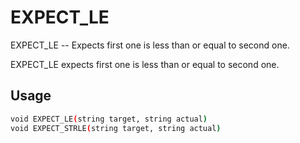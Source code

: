 # EXPECT_LE
EXPECT_LE -- Expects first one is less than or equal to second one.

EXPECT_LE expects first one is less than or equal to second one.

## Usage
```sh
void EXPECT_LE(string target, string actual)
void EXPECT_STRLE(string target, string actual)
```
